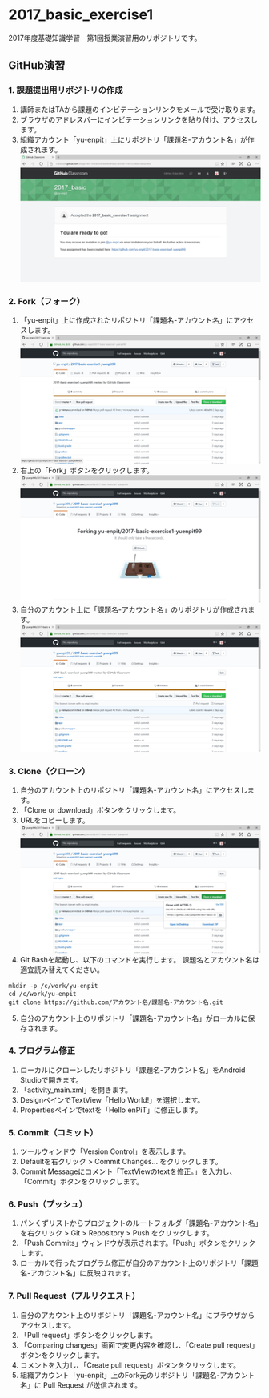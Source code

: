 # 2017_basic_exercise1
2017年度基礎知識学習　第1回授業演習用のリポジトリです。

## GitHub演習

### 1. 課題提出用リポジトリの作成
1. 講師またはTAから課題のインビテーションリンクをメールで受け取ります。
2. ブラウザのアドレスバーにインビテーションリンクを貼り付け、アクセスします。
3. 組織アカウント「yu-enpit」上にリポジトリ「課題名-アカウント名」が作成されます。
![キャプチャ](image3.jpeg)

### 2. Fork（フォーク）
1. 「yu-enpit」上に作成されたリポジトリ「課題名-アカウント名」にアクセスします。
![キャプチャ](image4.jpeg)
2. 右上の「Fork」ボタンをクリックします。
![キャプチャ](image5.jpeg)
2. 自分のアカウント上に「課題名-アカウント名」のリポジトリが作成されます。
![キャプチャ](image6.jpeg)

### 3. Clone（クローン）
1. 自分のアカウント上のリポジトリ「課題名-アカウント名」にアクセスします。
2. 「Clone or download」ボタンをクリックします。
3. URLをコピーします。
![キャプチャ](image7.jpeg)
4. Git Bashを起動し、以下のコマンドを実行します。
課題名とアカウント名は適宜読み替えてください。
```
mkdir -p /c/work/yu-enpit
cd /c/work/yu-enpit
git clone https://github.com/アカウント名/課題名-アカウント名.git
```
5. 自分のアカウント上のリポジトリ「課題名-アカウント名」がローカルに保存されます。

### 4. プログラム修正
1. ローカルにクローンしたリポジトリ「課題名-アカウント名」をAndroid Studioで開きます。
2. 「activity_main.xml」を開きます。
3. DesignペインでTextView「Hello World!」を選択します。
4. Propertiesペインでtextを「Hello enPiT」に修正します。

### 5. Commit（コミット）
1. ツールウィンドウ「Version Control」を表示します。
2. Defaultを右クリック > Commit Changes... をクリックします。
3. Commit Messageにコメント「TextViewのtextを修正。」を入力し、「Commit」ボタンをクリックします。

### 6. Push（プッシュ）
1. パンくずリストからプロジェクトのルートフォルダ「課題名-アカウント名」を右クリック > Git > Repository > Push をクリックします。
2. 「Push Commits」ウィンドウが表示されます。「Push」ボタンをクリックします。
3. ローカルで行ったプログラム修正が自分のアカウント上のリポジトリ「課題名-アカウント名」に反映されます。


### 7. Pull Request（プルリクエスト）
1. 自分のアカウント上のリポジトリ「課題名-アカウント名」にブラウザからアクセスします。
2. 「Pull request」ボタンをクリックします。
3. 「Comparing changes」画面で変更内容を確認し、「Create pull request」ボタンをクリックします。
4. コメントを入力し、「Create pull request」ボタンをクリックします。
5. 組織アカウント「yu-enpit」上のFork元のリポジトリ「課題名-アカウント名」に Pull Request が送信されます。
